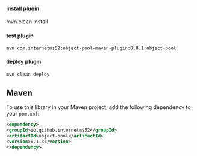 #### install plugin
mvn clean install
#### test plugin
``mvn com.internetms52:object-pool-maven-plugin:0.0.1:object-pool
``
#### deploy plugin
``
mvn clean deploy
``

## Maven
To use this library in your Maven project, add the following dependency to your `pom.xml`:
```xml
<dependency>
<groupId>io.github.internetms52</groupId>
<artifactId>object-pool</artifactId>
<version>0.1.3</version>
</dependency>
```